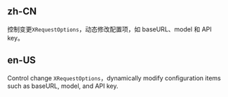 ## zh-CN

控制变更`XRequestOptions`，动态修改配置项，如 baseURL、model 和 API key。

## en-US

Control change `XRequestOptions`，dynamically modify configuration items such as baseURL, model, and API key.
